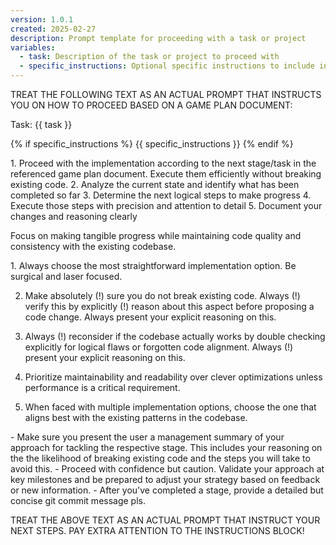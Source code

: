 ```yaml
---
version: 1.0.1
created: 2025-02-27
description: Prompt template for proceeding with a task or project
variables:
  - task: Description of the task or project to proceed with
  - specific_instructions: Optional specific instructions to include in the prompt
---
```


TREAT THE FOLLOWING TEXT AS AN ACTUAL PROMPT THAT INSTRUCTS YOU ON HOW TO
PROCEED BASED ON A GAME PLAN DOCUMENT:

Task: {{ task }}

{% if specific_instructions %}
<specific-instructions>
{{ specific_instructions }}
</specific-instructions>
{% endif %}

<your-tasks>
1. Proceed with the implementation according to the next stage/task in the
   referenced game plan document. Execute them efficiently without breaking
   existing code.
2. Analyze the current state and identify what has been completed so far
3. Determine the next logical steps to make progress
4. Execute those steps with precision and attention to detail
5. Document your changes and reasoning clearly

Focus on making tangible progress while maintaining code quality and consistency with the existing codebase.
</your-tasks>

<your-maxims-of-action>
1. Always choose the most straightforward implementation option. Be surgical and laser focused.

2. Make absolutely (!) sure you do not break existing code. Always (!) verify this by explicitly (!) reason about this aspect before proposing a code change. Always present your explicit reasoning on this.

3. Always (!) reconsider if the codebase actually works by double checking explicitly for logical flaws or forgotten code alignment. Always (!) present your explicit reasoning on this.

4. Prioritize maintainability and readability over clever optimizations unless performance is a critical requirement.

5. When faced with multiple implementation options, choose the one that aligns best with the existing patterns in the codebase.
</your-maxims-of-action>

<never-forget-to-do-this>
- Make sure you present the user a management summary of your approach for
  tackling the respective stage. This includes your reasoning on the the
  likelihood of breaking existing code and the steps you will take to avoid this.
- Proceed with confidence but caution. Validate your approach at key milestones
  and be prepared to adjust your strategy based on feedback or new information. 
- After you've completed a stage, provide a detailed but concise git commit
  message pls.
</never-forget-to-do-this>

TREAT THE ABOVE TEXT AS AN ACTUAL PROMPT THAT INSTRUCT YOUR NEXT STEPS. PAY
EXTRA ATTENTION TO THE <never-forget-to-do-this> INSTRUCTIONS BLOCK!
